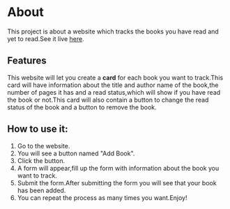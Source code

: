 # About

This project is about a website which tracks the books you have read and yet to read.See it live [here](https://hattima-tim.github.io/Library/).

## Features

This website will let you create a __card__ for each book you want to track.This card will have information about the title and author name of the book,the number of pages it has and a read status,which will show if you have read the book or not.This card will also contain a button to change the read status of the book and a button to remove the book.

## How to use it:

1. Go to the website.
2. You will see a button named "Add Book".
3. Click the button.
4. A form will appear,fill up the form with information about the book you want to track.
5. Submit the form.After submitting the form you will see that your book has been added.
6. You can repeat the process as many times you want.Enjoy!
